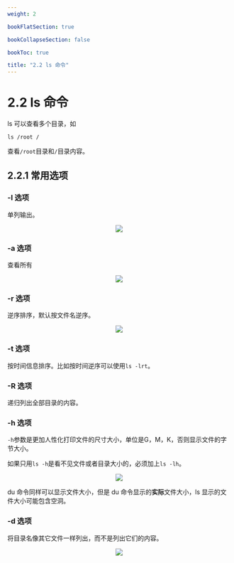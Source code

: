 ```yaml
---
weight: 2

bookFlatSection: true

bookCollapseSection: false

bookToc: true

title: "2.2 ls 命令"
---
```


# 2.2 ls 命令

ls 可以查看多个目录，如

```shell
ls /root / 
```

查看`/root`目录和`/`目录内容。

## 2.2.1 常用选项

### -l 选项

单列输出。

<div align="center"><img src="https://cdn.xiaobinqt.cn/xiaobinqt.io/20230201/65a1ae55ae684f2bb113c27db0ba6f72.png" width=  /></div>

### -a 选项

查看所有

<div align="center"><img src="https://cdn.xiaobinqt.cn/xiaobinqt.io/20230201/03d8a8816d624dbb8b5fa15bf57e226b.png" width=  /></div>

### -r 选项

逆序排序，默认按文件名逆序。

<div align="center"><img src="https://cdn.xiaobinqt.cn/xiaobinqt.io/20230201/1bb5e95add294af1ba688687fb3b7d47.png" width=  /></div>

### -t 选项

按时间信息排序。比如按时间逆序可以使用`ls -lrt`。

### -R 选项

递归列出全部目录的内容。

### -h 选项

`-h`参数是更加人性化打印文件的尺寸大小，单位是G，M，K，否则显示文件的字节大小。

如果只用`ls -h`是看不见文件或者目录大小的，必须加上`ls -lh`。

<div align="center"><img src="https://cdn.xiaobinqt.cn/xiaobinqt.io/20230201/597f5cac477e453c8dc2b1977cd88769.png" width=  /></div>

du 命令同样可以显示文件大小，但是 du 命令显示的**实际**文件大小，ls 显示的文件大小可能包含空洞。

### -d 选项

将目录名像其它文件一样列出，而不是列出它们的内容。

<div align="center"><img src="https://cdn.xiaobinqt.cn/xiaobinqt.io/20230202/5f99fdee524649d5967a0e82696c613c.png" width=  /></div>







